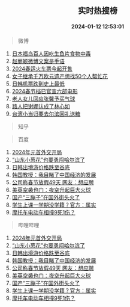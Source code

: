 <div align="center"><h2>实时热搜榜</h2><h4>2024-01-12 12:53:01</h4></div>

> 微博  

1. [日本福岛百人因吃生鱼片食物中毒](https://s.weibo.com/weibo?q=%23%E6%97%A5%E6%9C%AC%E7%A6%8F%E5%B2%9B%E7%99%BE%E4%BA%BA%E5%9B%A0%E5%90%83%E7%94%9F%E9%B1%BC%E7%89%87%E9%A3%9F%E7%89%A9%E4%B8%AD%E6%AF%92%23&t=31&band_rank=1&Refer=top)<br />
2. [赵丽颖微博文案是手语](https://s.weibo.com/weibo?q=%23%E8%B5%B5%E4%B8%BD%E9%A2%96%E5%BE%AE%E5%8D%9A%E6%96%87%E6%A1%88%E6%98%AF%E6%89%8B%E8%AF%AD%23&t=31&band_rank=2&Refer=top)<br />
3. [2024春运火车票今起开售](https://s.weibo.com/weibo?q=%232024%E6%98%A5%E8%BF%90%E7%81%AB%E8%BD%A6%E7%A5%A8%E4%BB%8A%E8%B5%B7%E5%BC%80%E5%94%AE%23&t=31&band_rank=3&Refer=top)<br />
4. [女子继承千万欧元遗产想找50个人帮忙花](https://s.weibo.com/weibo?q=%23%E5%A5%B3%E5%AD%90%E7%BB%A7%E6%89%BF%E5%8D%83%E4%B8%87%E6%AC%A7%E5%85%83%E9%81%97%E4%BA%A7%E6%83%B3%E6%89%BE50%E4%B8%AA%E4%BA%BA%E5%B8%AE%E5%BF%99%E8%8A%B1%23&t=31&band_rank=4&Refer=top)<br />
5. [日韩机票跌到史上最低](https://s.weibo.com/weibo?q=%23%E6%97%A5%E9%9F%A9%E6%9C%BA%E7%A5%A8%E8%B7%8C%E5%88%B0%E5%8F%B2%E4%B8%8A%E6%9C%80%E4%BD%8E%23&t=31&band_rank=5&Refer=top)<br />
6. [2024春节档已官宣六部电影](https://s.weibo.com/weibo?q=%232024%E6%98%A5%E8%8A%82%E6%A1%A3%E5%B7%B2%E5%AE%98%E5%AE%A3%E5%85%AD%E9%83%A8%E7%94%B5%E5%BD%B1%23&t=31&band_rank=6&Refer=top)<br />
7. [老人女儿回应张馨予买气球](https://s.weibo.com/weibo?q=%23%E8%80%81%E4%BA%BA%E5%A5%B3%E5%84%BF%E5%9B%9E%E5%BA%94%E5%BC%A0%E9%A6%A8%E4%BA%88%E4%B9%B0%E6%B0%94%E7%90%83%23&t=31&band_rank=7&Refer=top)<br />
8. [路人把谢娜认成了林心如](https://s.weibo.com/weibo?q=%23%E8%B7%AF%E4%BA%BA%E6%8A%8A%E8%B0%A2%E5%A8%9C%E8%AE%A4%E6%88%90%E4%BA%86%E6%9E%97%E5%BF%83%E5%A6%82%23&t=31&band_rank=8&Refer=top)<br />
9. [台湾小当归要去尔滨回礼送糖](https://s.weibo.com/weibo?q=%23%E5%8F%B0%E6%B9%BE%E5%B0%8F%E5%BD%93%E5%BD%92%E8%A6%81%E5%8E%BB%E5%B0%94%E6%BB%A8%E5%9B%9E%E7%A4%BC%E9%80%81%E7%B3%96%23&t=31&band_rank=9&Refer=top)<br />

> 知乎  


> 百度  

1. [2024年元首外交开局](https://www.baidu.com/s?wd=2024%E5%B9%B4%E5%85%83%E9%A6%96%E5%A4%96%E4%BA%A4%E5%BC%80%E5%B1%80&sa=fyb_news&rsv_dl=fyb_news)<br />
2. [“山东小葱花”也要勇闯哈尔滨了](https://www.baidu.com/s?wd=%E2%80%9C%E5%B1%B1%E4%B8%9C%E5%B0%8F%E8%91%B1%E8%8A%B1%E2%80%9D%E4%B9%9F%E8%A6%81%E5%8B%87%E9%97%AF%E5%93%88%E5%B0%94%E6%BB%A8%E4%BA%86&sa=fyb_news&rsv_dl=fyb_news)<br />
3. [日韩出境游价格跌至谷底](https://www.baidu.com/s?wd=%E6%97%A5%E9%9F%A9%E5%87%BA%E5%A2%83%E6%B8%B8%E4%BB%B7%E6%A0%BC%E8%B7%8C%E8%87%B3%E8%B0%B7%E5%BA%95&sa=fyb_news&rsv_dl=fyb_news)<br />
4. [韩国教授：我目睹了中国经济的发展](https://www.baidu.com/s?wd=%E9%9F%A9%E5%9B%BD%E6%95%99%E6%8E%88%EF%BC%9A%E6%88%91%E7%9B%AE%E7%9D%B9%E4%BA%86%E4%B8%AD%E5%9B%BD%E7%BB%8F%E6%B5%8E%E7%9A%84%E5%8F%91%E5%B1%95&sa=fyb_news&rsv_dl=fyb_news)<br />
5. [公司称春节放假49天 网友：想应聘](https://www.baidu.com/s?wd=%E5%85%AC%E5%8F%B8%E7%A7%B0%E6%98%A5%E8%8A%82%E6%94%BE%E5%81%8749%E5%A4%A9+%E7%BD%91%E5%8F%8B%EF%BC%9A%E6%83%B3%E5%BA%94%E8%81%98&sa=fyb_news&rsv_dl=fyb_news)<br />
6. [美英空袭也门：夜空升起巨大火球](https://www.baidu.com/s?wd=%E7%BE%8E%E8%8B%B1%E7%A9%BA%E8%A2%AD%E4%B9%9F%E9%97%A8%EF%BC%9A%E5%A4%9C%E7%A9%BA%E5%8D%87%E8%B5%B7%E5%B7%A8%E5%A4%A7%E7%81%AB%E7%90%83&sa=fyb_news&rsv_dl=fyb_news)<br />
7. [国产“三蹦子”在国外街头火了](https://www.baidu.com/s?wd=%E5%9B%BD%E4%BA%A7%E2%80%9C%E4%B8%89%E8%B9%A6%E5%AD%90%E2%80%9D%E5%9C%A8%E5%9B%BD%E5%A4%96%E8%A1%97%E5%A4%B4%E7%81%AB%E4%BA%86&sa=fyb_news&rsv_dl=fyb_news)<br />
8. [学生上课一学期没学籍？官方：属实](https://www.baidu.com/s?wd=%E5%AD%A6%E7%94%9F%E4%B8%8A%E8%AF%BE%E4%B8%80%E5%AD%A6%E6%9C%9F%E6%B2%A1%E5%AD%A6%E7%B1%8D%EF%BC%9F%E5%AE%98%E6%96%B9%EF%BC%9A%E5%B1%9E%E5%AE%9E&sa=fyb_news&rsv_dl=fyb_news)<br />
9. [摩托车电动车相撞9死1伤？](https://www.baidu.com/s?wd=%E6%91%A9%E6%89%98%E8%BD%A6%E7%94%B5%E5%8A%A8%E8%BD%A6%E7%9B%B8%E6%92%9E9%E6%AD%BB1%E4%BC%A4%EF%BC%9F&sa=fyb_news&rsv_dl=fyb_news)<br />

> 哔哩哔哩  

1. [2024年元首外交开局](https://www.baidu.com/s?wd=2024%E5%B9%B4%E5%85%83%E9%A6%96%E5%A4%96%E4%BA%A4%E5%BC%80%E5%B1%80&sa=fyb_news&rsv_dl=fyb_news)<br />
2. [“山东小葱花”也要勇闯哈尔滨了](https://www.baidu.com/s?wd=%E2%80%9C%E5%B1%B1%E4%B8%9C%E5%B0%8F%E8%91%B1%E8%8A%B1%E2%80%9D%E4%B9%9F%E8%A6%81%E5%8B%87%E9%97%AF%E5%93%88%E5%B0%94%E6%BB%A8%E4%BA%86&sa=fyb_news&rsv_dl=fyb_news)<br />
3. [日韩出境游价格跌至谷底](https://www.baidu.com/s?wd=%E6%97%A5%E9%9F%A9%E5%87%BA%E5%A2%83%E6%B8%B8%E4%BB%B7%E6%A0%BC%E8%B7%8C%E8%87%B3%E8%B0%B7%E5%BA%95&sa=fyb_news&rsv_dl=fyb_news)<br />
4. [韩国教授：我目睹了中国经济的发展](https://www.baidu.com/s?wd=%E9%9F%A9%E5%9B%BD%E6%95%99%E6%8E%88%EF%BC%9A%E6%88%91%E7%9B%AE%E7%9D%B9%E4%BA%86%E4%B8%AD%E5%9B%BD%E7%BB%8F%E6%B5%8E%E7%9A%84%E5%8F%91%E5%B1%95&sa=fyb_news&rsv_dl=fyb_news)<br />
5. [公司称春节放假49天 网友：想应聘](https://www.baidu.com/s?wd=%E5%85%AC%E5%8F%B8%E7%A7%B0%E6%98%A5%E8%8A%82%E6%94%BE%E5%81%8749%E5%A4%A9+%E7%BD%91%E5%8F%8B%EF%BC%9A%E6%83%B3%E5%BA%94%E8%81%98&sa=fyb_news&rsv_dl=fyb_news)<br />
6. [美英空袭也门：夜空升起巨大火球](https://www.baidu.com/s?wd=%E7%BE%8E%E8%8B%B1%E7%A9%BA%E8%A2%AD%E4%B9%9F%E9%97%A8%EF%BC%9A%E5%A4%9C%E7%A9%BA%E5%8D%87%E8%B5%B7%E5%B7%A8%E5%A4%A7%E7%81%AB%E7%90%83&sa=fyb_news&rsv_dl=fyb_news)<br />
7. [国产“三蹦子”在国外街头火了](https://www.baidu.com/s?wd=%E5%9B%BD%E4%BA%A7%E2%80%9C%E4%B8%89%E8%B9%A6%E5%AD%90%E2%80%9D%E5%9C%A8%E5%9B%BD%E5%A4%96%E8%A1%97%E5%A4%B4%E7%81%AB%E4%BA%86&sa=fyb_news&rsv_dl=fyb_news)<br />
8. [学生上课一学期没学籍？官方：属实](https://www.baidu.com/s?wd=%E5%AD%A6%E7%94%9F%E4%B8%8A%E8%AF%BE%E4%B8%80%E5%AD%A6%E6%9C%9F%E6%B2%A1%E5%AD%A6%E7%B1%8D%EF%BC%9F%E5%AE%98%E6%96%B9%EF%BC%9A%E5%B1%9E%E5%AE%9E&sa=fyb_news&rsv_dl=fyb_news)<br />
9. [摩托车电动车相撞9死1伤？](https://www.baidu.com/s?wd=%E6%91%A9%E6%89%98%E8%BD%A6%E7%94%B5%E5%8A%A8%E8%BD%A6%E7%9B%B8%E6%92%9E9%E6%AD%BB1%E4%BC%A4%EF%BC%9F&sa=fyb_news&rsv_dl=fyb_news)<br />
